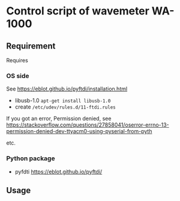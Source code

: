 # Control script of wavemeter WA-1000

## Requirement

Requires

### OS side
See https://eblot.github.io/pyftdi/installation.html

+ libusb-1.0  `apt-get install libusb-1.0`
+ create `/etc/udev/rules.d/11-ftdi.rules`

If you got an error, Permission denied, see https://stackoverflow.com/questions/27858041/oserror-errno-13-permission-denied-dev-ttyacm0-using-pyserial-from-pyth

etc.

### Python package
+ pyfdti https://eblot.github.io/pyftdi/


## Usage